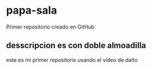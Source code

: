 # papa-sala
Primer repositorio creado en GitHub
## desscripcion es con doble almoadilla
este es mi primer repositorio usando el video de dalto

